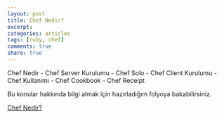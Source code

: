 ```yaml
---
layout: post
title: Chef Nedir?
excerpt:
categories: articles
tags: [ruby, chef]
comments: true
share: true
---
```


Chef Nedir - Chef Server Kurulumu - Chef Solo - Chef Client Kurulumu - Chef
Kullanımı - Chef Cookbook - Chef Receipt

Bu konular hakkında bilgi almak için hazırladığım folyoya bakabilirsiniz.

[Chef Nedir?](http://fo.ecylmz.com/chef-nedir)
